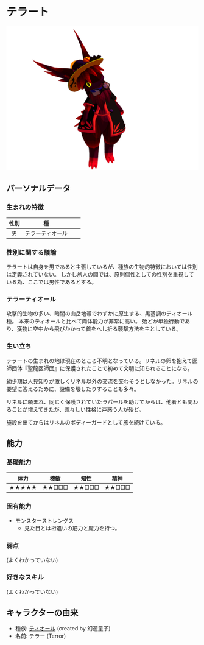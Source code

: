 # テラート

![テラート](./images/vrc_chara_teratte.png)

## パーソナルデータ

### 生まれの特徴

| 性別  |        種        |       |       |
| :---: | :--------------: | :---: | :---: |
|  男   | テラーティオール |       |       |

### 性別に関する議論

テラートは自身を男であると主張しているが、種族の生物的特徴においては性別は定義されていない。
しかし旅人の間では、原則個性としての性別を重視している為、ここでは男性であるとする。

### テラーティオール

攻撃的生物の多い、暗闇の山岳地帯でわずかに原生する、黒基調のティオール種。
本来のティオールと比べて肉体能力が非常に高い。
殆どが単独行動であり、獲物に空中から飛びかかって首をへし折る襲撃方法を主としている。

### 生い立ち

テラートの生まれの地は現在のところ不明となっている。リネルの卵を抱えて医師団体『聖龍医師団』に保護されたことで初めて文明に知られることになる。

幼少期は人見知りが激しくリネル以外の交流を交わそうとしなかった。リネルの要望に答えるために、設備を壊したりすることも多々。

リネルに頼まれ、同じく保護されていたラパールを助けてからは、他者とも関わることが増えてきたが、荒々しい性格に戸惑う人が殆ど。

施設を出てからはリネルのボディーガードとして旅を続けている。

## 能力

### 基礎能力

| 体力  | 機敏  | 知性  | 精神  |
| :---: | :---: | :---: | :---: |
| ★★★★★ | ★★□□□ | ★★□□□ | ★★□□□ |

### 固有能力

- モンスターストレングス
    - 見た目とは桁違いの筋力と魔力を持つ。

### 弱点

(よくわかっていない)

### 好きなスキル

(よくわかっていない)

## キャラクターの由来

- 種族: [ティオール](https://wezalsya.jimdofree.com/%E5%B0%8F%E3%81%95%E3%81%AA%E6%B0%91/%E3%83%86%E3%82%A3%E3%82%AA%E3%83%BC%E3%83%AB/) (created by 幻遊童子)
- 名前: テラー (Terror)
